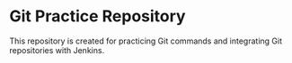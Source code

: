 # Git Practice Repository

This repository is created for practicing Git commands and integrating Git repositories with Jenkins.

